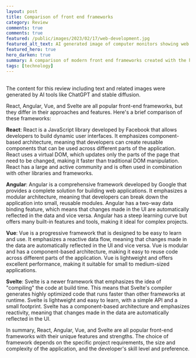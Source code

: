 ```yaml
---
layout: post
title: Comparison of front end frameworks
category: Review
comments: true
comments: true
featured: /public/images/2023/02/17/web-development.jpg
featured_alt_text: AI generated image of computer monitors showing web pages like screens
featured_hero: true
hero_darken: true
summary: A comparison of modern front end frameworks created with the help of AI Tools. (Mostly Chat GPT).
tags: [technology]
---
```

<div>&nbsp;</div>
<article class="message is-success my-1">
  <div class="message-body">
    The content for this review including text and related images were generated by AI tools like ChatGPT and stable diffusion.
  </div>
</article>

React, Angular, Vue, and Svelte are all popular front-end frameworks, but they differ in their approaches and features. Here's a brief comparison of these frameworks:

<strong>React</strong>: React is a JavaScript library developed by Facebook that allows developers to build dynamic user interfaces. It emphasizes component-based architecture, meaning that developers can create reusable components that can be used across different parts of the application. React uses a virtual DOM, which updates only the parts of the page that need to be changed, making it faster than traditional DOM manipulation. React has a large and active community and is often used in combination with other libraries and frameworks.

<strong>Angular</strong>: Angular is a comprehensive framework developed by Google that provides a complete solution for building web applications. It emphasizes a modular architecture, meaning that developers can break down the application into small, reusable modules. Angular has a two-way data binding feature, which means that changes made in the UI are automatically reflected in the data and vice versa. Angular has a steep learning curve but offers many built-in features and tools, making it ideal for complex projects.

<strong>Vue</strong>: Vue is a progressive framework that is designed to be easy to learn and use. It emphasizes a reactive data flow, meaning that changes made in the data are automatically reflected in the UI and vice versa. Vue is modular and has a component-based architecture, making it easy to reuse code across different parts of the application. Vue is lightweight and offers excellent performance, making it suitable for small to medium-sized applications.

<strong>Svelte</strong>: Svelte is a newer framework that emphasizes the idea of "compiling" the code at build time. This means that Svelte's compiler generates highly optimized code that runs faster than other frameworks at runtime. Svelte is lightweight and easy to learn, with a simple API and a small footprint. Svelte has a component-based architecture and emphasizes reactivity, meaning that changes made in the data are automatically reflected in the UI.

In summary, React, Angular, Vue, and Svelte are all popular front-end frameworks with their unique features and strengths. The choice of framework depends on the specific project requirements, the size and complexity of the application, and the developer's skill level and preference.